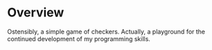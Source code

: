 # Overview
Ostensibly, a simple game of checkers. Actually, a playground for the continued development of my programming skills. 